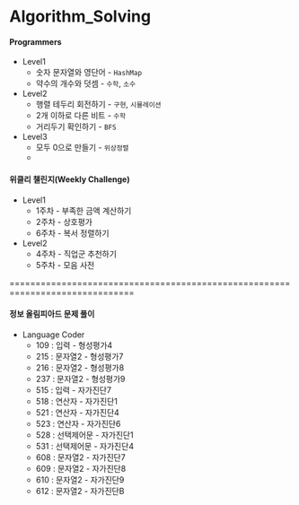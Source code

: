 # Algorithm_Solving


#### Programmers

- Level1 
  -  숫자 문자열와 영단어 - `HashMap`
  -  약수의 개수와 덧셈 - `수학`, `소수`
- Level2
  - ﻿행렬 테두리 회전하기 - `구현`, `시뮬레이션`
  - ﻿2개 이하로 다른 비트 - `수학`
  - ﻿거리두기 확인하기 - `BFS`
- Level3
  - ﻿모두 0으로 만들기 - `위상정렬`
  - ﻿



#### 위클리 챌린지(Weekly Challenge)

- Level1
  - 1주차 - 부족한 금액 계산하기
  - 2주차 - 상호평가
  - 6주차 - 복서 정렬하기
- Level2
  - 4주차 - 직업군 추천하기
  - 5주차 - 모음 사전 



==============================================================================

#### 정보 올림피아드 문제 풀이

- Language Coder
  - 109 : 입력 - 형성평가4
  - 215 : 문자열2 - 형성평가7
  - 216 : 문자열2 - 형성평가8
  - 237 : 문자열2 - 형성평가9
  - 515 : 입력 - 자가진단7
  - 518 : 연산자 - 자가진단1
  - 521 : 연산자 - 자가진단4
  - 523 : 연산자 - 자가진단6
  - 528 : 선택제어문 - 자가진단1
  - 531 : 선택제어문 - 자가진단4
  - 608 : 문자열2 - 자가진단7
  - 609 : 문자열2 - 자가진단8
  - 610 : 문자열2 - 자가진단9
  - 612 : 문자열2 - 자가진단B
